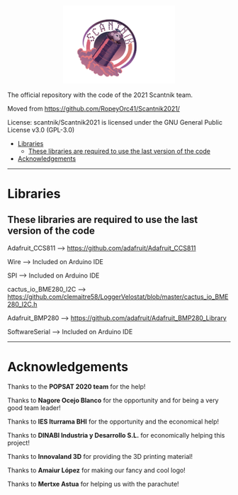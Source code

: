 <p align="center"><img width="50%" height="50%" src="https://raw.githubusercontent.com/scantnik/Scantnik2021/main/assets/Scantnik_transparente_logo.png" alt="Logo Scantnik"></p>

The official repository with the code of the 2021 Scantnik team.

Moved from https://github.com/RopeyOrc41/Scantnik2021/

License: scantnik/Scantnik2021 is licensed under the GNU General Public License v3.0 (GPL-3.0)

- [Libraries](#libraries)
  - [These libraries are required to use the last version of the code](#these-libraries-are-required-to-use-the-last-version-of-the-code)
- [Acknowledgements](#acknowledgements)

---

# Libraries

## These libraries are required to use the last version of the code

Adafruit_CCS811 --> https://github.com/adafruit/Adafruit_CCS811

Wire --> Included on Arduino IDE

SPI --> Included on Arduino IDE

cactus_io_BME280_I2C --> https://github.com/clemaitre58/LoggerVelostat/blob/master/cactus_io_BME280_I2C.h

Adafruit_BMP280 --> https://github.com/adafruit/Adafruit_BMP280_Library

SoftwareSerial --> Included on Arduino IDE

---

# Acknowledgements

Thanks to the **POPSAT 2020 team** for the help!

Thanks to **Nagore Ocejo Blanco** for the opportunity and for being a very good team leader!

Thanks to **IES Iturrama BHI** for the opportunity and the economical help!

Thanks to **DINABI Industria y Desarrollo S.L.** for economically helping this project!

Thanks to **Innovaland 3D** for providing the 3D printing material!

Thanks to **Amaiur López** for making our fancy and cool logo!

Thanks to **Mertxe Astua** for helping us with the parachute!
